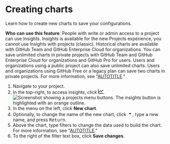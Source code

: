 # Creating charts

Learn how to create new charts to save your configurations.

**Who can use this feature**: People with write or admin access to a project can use Insights.
Insights is available for the new Projects experience, you cannot use Insights with projects (classic). Historical charts are available with GitHub Team and GitHub Enterprise Cloud for organizations. You can save unlimited charts in private projects with GitHub Team and GitHub Enterprise Cloud for organizations and GitHub Pro for users. Users and organizations using a public project can also save unlimited charts. Users and organizations using GitHub Free or a legacy plan can save two charts in private projects.  For more information, see "[AUTOTITLE](/get-started/learning-about-github/githubs-plans)."

1. Navigate to your project.
1. In the top-right, to access insights, click <svg version="1.1" width="16" height="16" viewBox="0 0 16 16" class="octicon octicon-graph" aria-label="Navigate to insights" role="img"><path d="M1.5 1.75V13.5h13.75a.75.75 0 0 1 0 1.5H.75a.75.75 0 0 1-.75-.75V1.75a.75.75 0 0 1 1.5 0Zm14.28 2.53-5.25 5.25a.75.75 0 0 1-1.06 0L7 7.06 4.28 9.78a.751.751 0 0 1-1.042-.018.751.751 0 0 1-.018-1.042l3.25-3.25a.75.75 0 0 1 1.06 0L10 7.94l4.72-4.72a.751.751 0 0 1 1.042.018.751.751 0 0 1 .018 1.042Z"></path></svg>.
   ![Screenshot showing a projects menu buttons. The insights button is highlighted with an orange outline.](/assets/images/help/projects-v2/insights-button.png)
1. In the menu on the left, click **New chart**.
1. Optionally, to change the name of the new chart, click <svg version="1.1" width="16" height="16" viewBox="0 0 16 16" class="octicon octicon-triangle-down" aria-label="The triangle icon" role="img"><path d="m4.427 7.427 3.396 3.396a.25.25 0 0 0 .354 0l3.396-3.396A.25.25 0 0 0 11.396 7H4.604a.25.25 0 0 0-.177.427Z"></path></svg>, type a new name, and press <kbd>Return</kbd>.
1. Above the chart, type filters to change the data used to build the chart. For more information, see "[AUTOTITLE](/issues/planning-and-tracking-with-projects/customizing-views-in-your-project/filtering-projects)."
1. To the right of the filter text box, click **Save changes**.
